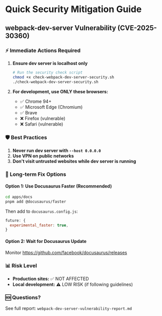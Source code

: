 # Quick Security Mitigation Guide

## webpack-dev-server Vulnerability (CVE-2025-30360)

### ⚡ Immediate Actions Required

1. **Ensure dev server is localhost only**
   ```bash
   # Run the security check script
   chmod +x check-webpack-dev-server-security.sh
   ./check-webpack-dev-server-security.sh
   ```

2. **For development, use ONLY these browsers:**
   - ✅ Chrome 94+
   - ✅ Microsoft Edge (Chromium)
   - ✅ Brave
   - ❌ Firefox (vulnerable)
   - ❌ Safari (vulnerable)

### 🛡️ Best Practices

1. **Never run dev server with `--host 0.0.0.0`**
2. **Use VPN on public networks**
3. **Don't visit untrusted websites while dev server is running**

### 🔄 Long-term Fix Options

#### Option 1: Use Docusaurus Faster (Recommended)
```bash
cd apps/docs
pnpm add @docusaurus/faster
```

Then add to `docusaurus.config.js`:
```js
future: {
  experimental_faster: true,
}
```

#### Option 2: Wait for Docusaurus Update
Monitor https://github.com/facebook/docusaurus/releases

### 📊 Risk Level
- **Production sites:** ✅ NOT AFFECTED
- **Local development:** ⚠️ LOW RISK (if following guidelines)

### 🆘 Questions?
See full report: `webpack-dev-server-vulnerability-report.md`